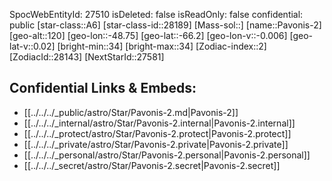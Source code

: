 ﻿---
location: [-66.2,48.75,120]
type: Star
tags:
- astro/Star

---
SpocWebEntityId: 27510
isDeleted: false
isReadOnly: false
confidential: public
[star-class::A6]
[star-class-id::28189]
[Mass-sol::]
[name::Pavonis-2]
[geo-alt::120]
[geo-lon::-48.75]
[geo-lat::-66.2]
[geo-lon-v::-0.006]
[geo-lat-v::0.02]
[bright-min::34]
[bright-max::34]
[Zodiac-index::2]
[ZodiacId::28143]
[NextStarId::27581]



## Confidential Links & Embeds: 
- [[../../../_public/astro/Star/Pavonis-2.md|Pavonis-2]] 
- [[../../../_internal/astro/Star/Pavonis-2.internal|Pavonis-2.internal]] 
- [[../../../_protect/astro/Star/Pavonis-2.protect|Pavonis-2.protect]] 
- [[../../../_private/astro/Star/Pavonis-2.private|Pavonis-2.private]] 
- [[../../../_personal/astro/Star/Pavonis-2.personal|Pavonis-2.personal]] 
- [[../../../_secret/astro/Star/Pavonis-2.secret|Pavonis-2.secret]] 
